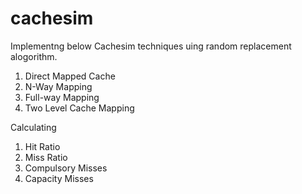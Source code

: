 # cachesim
Implementng below Cachesim techniques uing random replacement alogorithm.
1. Direct Mapped Cache
2. N-Way Mapping
3. Full-way Mapping
4. Two Level Cache Mapping

Calculating
1. Hit Ratio
2. Miss Ratio
3. Compulsory Misses
4. Capacity Misses
